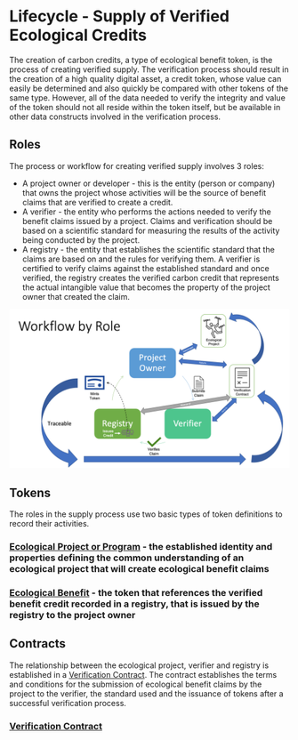 # Lifecycle - Supply of Verified Ecological Credits

The creation of carbon credits, a type of ecological benefit token, is the process of creating verified supply. The verification process should result in the creation of a high quality digital asset, a credit token, whose value can easily be determined and also quickly be compared with other tokens of the same type. However, all of the data needed to verify the integrity and value of the token should not all reside within the token itself, but be available in other data constructs involved in the verification process.

## Roles

The process or workflow for creating verified supply involves 3 roles:

- A project owner or developer - this is the entity (person or company) that owns the project whose activities will be the source of benefit claims that are verified to create a credit.
- A verifier - the entity who performs the actions needed to verify the benefit claims issued by a project. Claims and verification should be based on a scientific standard for measuring the results of the activity being conducted by the project.
- A registry - the entity that establishes the scientific standard that the claims are based on and the rules for verifying them. A verifier is certified to verify claims against the established standard and once verified, the registry creates the verified carbon credit that represents the actual intangible value that becomes the property of the project owner that created the claim.

![Supply](../images/vem-wf.png)

## Tokens

The roles in the supply process use two basic types of token definitions to record their activities.

### [Ecological Project or Program](ep.md) - the established identity and properties defining the common understanding of an ecological project that will create ecological benefit claims

### [Ecological Benefit](ccp.md) - the token that references the verified benefit credit recorded in a registry, that is issued by the registry to the project owner

## Contracts

The relationship between the ecological project, verifier and registry is established in a [Verification Contract](verification.md). The contract establishes the terms and conditions for the submission of ecological benefit claims by the project to the verifier, the standard used and the issuance of tokens after a successful verification process.

### [Verification Contract](verification.md)

